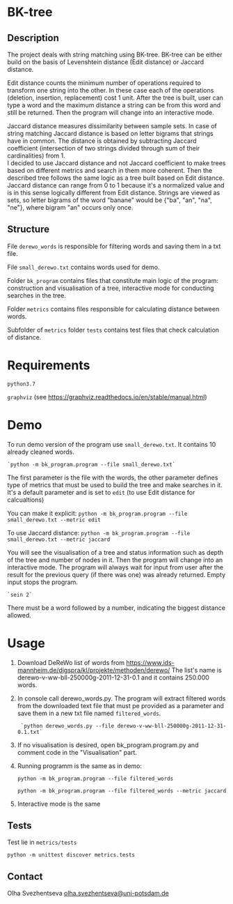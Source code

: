 
# BK-tree

## Description

The project deals with string matching using BK-tree. 
BK-tree can be either build on the basis of Levenshtein distance (Edit distance) or Jaccard distance.

Edit distance counts the minimum number of operations required to transform one string into the other. In these case each of the operations 
(deletion, insertion, replacement) cost 1 unit.
After the tree is built,
user can type a word and the maximum distance a string can be from this word 
and still be returned. 
 Then the program will change into an interactive mode.

 Jaccard distance measures dissimilarity between sample sets.
 In case of string matching Jaccard distance is based on letter bigrams that strings have in common.
The distance is obtained by subtracting Jaccard coefficient
 (intersection of two strings divided through sum of their cardinalities) from 1.  
 I decided to use Jaccard distance  and not Jaccard coefficient 
 to make trees based on different metrics and search in them more coherent.
 Then the described tree follows the same logic as a tree built based on Edit distance. 
 Jaccard distance can range from 0 to 1 because 
 it's a normalized value and is in this sense logically different from Edit distance.
Strings are viewed as sets, so letter bigrams of the word "banane" would be {"ba", "an", "na", "ne"}, 
where bigram "an" occurs only once. 


## Structure
File `derewo_words` is responsible for filtering words and saving them in a txt file.

 File `small_derewo.txt` contains words used for demo.
 
 Folder `bk_program` contains files that constitute main logic of the program: 
 construction and visualisation of a tree, interactive mode for conducting  searches in the tree.

 Folder `metrics` contains files responsible for calculating distance between words.
 
  Subfolder of  `metrics` folder `tests` contains test files that check calculation of distance.


# Requirements
`python3.7`

`graphviz` (see https://graphviz.readthedocs.io/en/stable/manual.html)

  
# Demo
To run demo version of the program use  `small_derewo.txt`.
 It contains 10 already cleaned words. 
    
    `python -m bk_program.program --file small_derewo.txt`

The first parameter is the file with the words, the other parameter defines type of metrics 
that must be used to build the tree and make searches in it. It's a default parameter and is set to
 `edit` (to use Edit distance for calcualtions)
 
 You can make it explicit: `python -m bk_program.program --file small_derewo.txt --metric edit`

To use Jaccard distance:  `python -m bk_program.program --file small_derewo.txt --metric jaccard`
 
 You will see the visualisation of a tree and 
 status information such as depth of the tree and number of nodes in it.
  Then the program will change into an interactive mode. 
The program will always wait for input from user
 after the result for the previous query  (if there was one) was already returned. 
 Empty input stops the program.
 
 
    `sein 2`
 
There must be a word followed by a number, indicating the biggest distance allowed.

# Usage
1. Download DeReWo list of words from 
https://www.ids-mannheim.de/digspra/kl/projekte/methoden/derewo/
The list's name is derewo-v-ww-bll-250000g-2011-12-31-0.1  and it contains 250.000 words.

2. In console call derewo_words.py.
The program will extract filtered words from the downloaded text file 
that must pe provided as a parameter and save them in a new txt file named  `filtered_words`.
 
        `python derewo_words.py --file derewo-v-ww-bll-250000g-2011-12-31-0.1.txt`

3. If no visualisation is desired, open  bk_program.program.py and comment code in the "Visualisation" part.
4. Running programm is the same as in demo:

    `python -m bk_program.program --file filtered_words`

    `python -m bk_program.program --file filtered_words --metric jaccard `

5. Interactive mode is the same



## Tests
Test lie in `metrics/tests`

`python -m unittest discover metrics.tests`

## Contact
Olha Svezhentseva <olha.svezhentseva@uni-potsdam.de>

